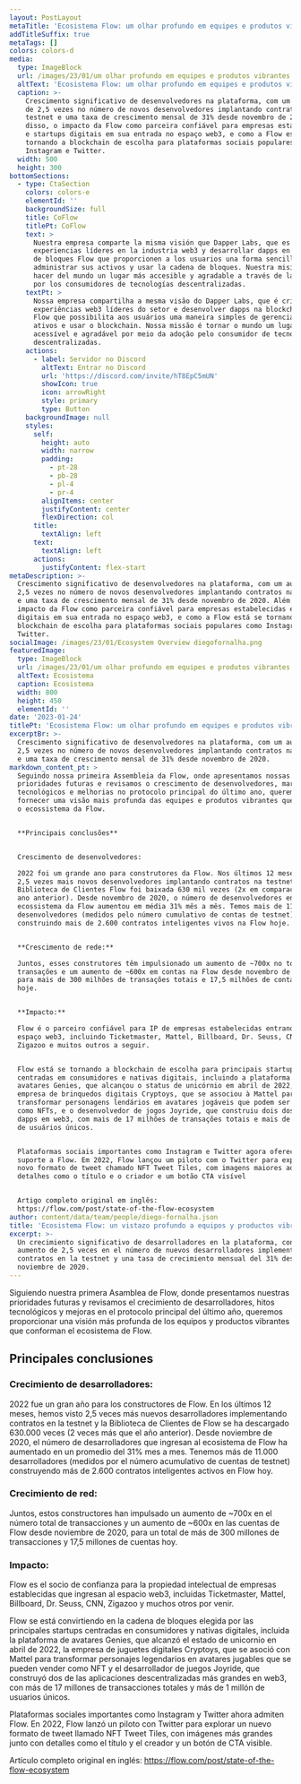 ```yaml
---
layout: PostLayout
metaTitle: 'Ecosistema Flow: um olhar profundo em equipes e produtos vibrantes'
addTitleSuffix: true
metaTags: []
colors: colors-d
media:
  type: ImageBlock
  url: /images/23/01/um olhar profundo em equipes e produtos vibrantes.png
  altText: 'Ecosistema Flow: um olhar profundo em equipes e produtos vibrantes'
  caption: >-
    Crescimento significativo de desenvolvedores na plataforma, com um aumento
    de 2,5 vezes no número de novos desenvolvedores implantando contratos na
    testnet e uma taxa de crescimento mensal de 31% desde novembro de 2020. Além
    disso, o impacto da Flow como parceira confiável para empresas estabelecidas
    e startups digitais em sua entrada no espaço web3, e como a Flow está se
    tornando a blockchain de escolha para plataformas sociais populares como
    Instagram e Twitter.
  width: 500
  height: 300
bottomSections:
  - type: CtaSection
    colors: colors-e
    elementId: ''
    backgroundSize: full
    title: CoFlow
    titlePt: CoFlow
    text: >
      Nuestra empresa comparte la misma visión que Dapper Labs, que es crear
      experiencias líderes en la industria web3 y desarrollar dapps en la cadena
      de bloques Flow que proporcionen a los usuarios una forma sencilla de
      administrar sus activos y usar la cadena de bloques. Nuestra misión es
      hacer del mundo un lugar más accesible y agradable a través de la adopción
      por los consumidores de tecnologías descentralizadas.
    textPt: >
      Nossa empresa compartilha a mesma visão do Dapper Labs, que é criar
      experiências web3 líderes do setor e desenvolver dapps na blockchain da
      Flow que possibilita aos usuários uma maneira simples de gerenciar seus
      ativos e usar o blockchain. Nossa missão é tornar o mundo um lugar mais
      acessível e agradável por meio da adoção pelo consumidor de tecnologias
      descentralizadas.
    actions:
      - label: Servidor no Discord
        altText: Entrar no Discord
        url: 'https://discord.com/invite/hT8EpC5mUN'
        showIcon: true
        icon: arrowRight
        style: primary
        type: Button
    backgroundImage: null
    styles:
      self:
        height: auto
        width: narrow
        padding:
          - pt-28
          - pb-28
          - pl-4
          - pr-4
        alignItems: center
        justifyContent: center
        flexDirection: col
      title:
        textAlign: left
      text:
        textAlign: left
      actions:
        justifyContent: flex-start
metaDescription: >-
  Crescimento significativo de desenvolvedores na plataforma, com um aumento de
  2,5 vezes no número de novos desenvolvedores implantando contratos na testnet
  e uma taxa de crescimento mensal de 31% desde novembro de 2020. Além disso, o
  impacto da Flow como parceira confiável para empresas estabelecidas e startups
  digitais em sua entrada no espaço web3, e como a Flow está se tornando a
  blockchain de escolha para plataformas sociais populares como Instagram e
  Twitter.
socialImage: /images/23/01/Ecosystem Overview diegofornalha.png
featuredImage:
  type: ImageBlock
  url: /images/23/01/um olhar profundo em equipes e produtos vibrantes.png
  altText: Ecosistema
  caption: Ecosistema
  width: 800
  height: 450
  elementId: ''
date: '2023-01-24'
titlePt: 'Ecosistema Flow: um olhar profundo em equipes e produtos vibrantes'
excerptBr: >-
  Crescimento significativo de desenvolvedores na plataforma, com um aumento de
  2,5 vezes no número de novos desenvolvedores implantando contratos na testnet
  e uma taxa de crescimento mensal de 31% desde novembro de 2020. 
markdown_content_pt: >
  Seguindo nossa primeira Assembleia da Flow, onde apresentamos nossas
  prioridades futuras e revisamos o crescimento de desenvolvedores, marcos
  tecnológicos e melhorias no protocolo principal do último ano, queremos
  fornecer uma visão mais profunda das equipes e produtos vibrantes que compõem
  o ecossistema da Flow.


  **Principais conclusões**


  Crescimento de desenvolvedores:

  2022 foi um grande ano para construtores da Flow. Nos últimos 12 meses, vimos
  2,5 vezes mais novos desenvolvedores implantando contratos na testnet e a
  Biblioteca de Clientes Flow foi baixada 630 mil vezes (2x em comparação com o
  ano anterior). Desde novembro de 2020, o número de desenvolvedores entrando no
  ecossistema da Flow aumentou em média 31% mês a mês. Temos mais de 11.000
  desenvolvedores (medidos pelo número cumulativo de contas de testnet)
  construindo mais de 2.600 contratos inteligentes vivos na Flow hoje.


  **Crescimento de rede:**

  Juntos, esses construtores têm impulsionado um aumento de ~700x no total de
  transações e um aumento de ~600x em contas na Flow desde novembro de 2020,
  para mais de 300 milhões de transações totais e 17,5 milhões de contas totais
  hoje.


  **Impacto:**

  Flow é o parceiro confiável para IP de empresas estabelecidas entrando no
  espaço web3, incluindo Ticketmaster, Mattel, Billboard, Dr. Seuss, CNN,
  Zigazoo e muitos outros a seguir.


  Flow está se tornando a blockchain de escolha para principais startups
  centradas em consumidores e nativas digitais, incluindo a plataforma de
  avatares Genies, que alcançou o status de unicórnio em abril de 2022, a
  empresa de brinquedos digitais Cryptoys, que se associou à Mattel para
  transformar personagens lendários em avatares jogáveis que podem ser vendidos
  como NFTs, e o desenvolvedor de jogos Joyride, que construiu dois dos maiores
  dapps em web3, com mais de 17 milhões de transações totais e mais de 1 milhão
  de usuários únicos.


  Plataformas sociais importantes como Instagram e Twitter agora oferecem
  suporte a Flow. Em 2022, Flow lançou um piloto com o Twitter para explorar um
  novo formato de tweet chamado NFT Tweet Tiles, com imagens maiores ao lado de
  detalhes como o título e o criador e um botão CTA visível


  Artigo completo original em inglês:
  https://flow.com/post/state-of-the-flow-ecosystem
author: content/data/team/people/diego-fornalha.json
title: 'Ecosistema Flow: un vistazo profundo a equipos y productos vibrantes'
excerpt: >-
  Un crecimiento significativo de desarrolladores en la plataforma, con un
  aumento de 2,5 veces en el número de nuevos desarrolladores implementando
  contratos en la testnet y una tasa de crecimiento mensual del 31% desde
  noviembre de 2020.
---
```

Siguiendo nuestra primera Asamblea de Flow, donde presentamos nuestras prioridades futuras y revisamos el crecimiento de desarrolladores, hitos tecnológicos y mejoras en el protocolo principal del último año, queremos proporcionar una visión más profunda de los equipos y productos vibrantes que conforman el ecosistema de Flow.

## Principales conclusiones

### Crecimiento de desarrolladores:

2022 fue un gran año para los constructores de Flow. En los últimos 12 meses, hemos visto 2,5 veces más nuevos desarrolladores implementando contratos en la testnet y la Biblioteca de Clientes de Flow se ha descargado 630.000 veces (2 veces más que el año anterior). Desde noviembre de 2020, el número de desarrolladores que ingresan al ecosistema de Flow ha aumentado en un promedio del 31% mes a mes. Tenemos más de 11.000 desarrolladores (medidos por el número acumulativo de cuentas de testnet) construyendo más de 2.600 contratos inteligentes activos en Flow hoy.

### Crecimiento de red:

Juntos, estos constructores han impulsado un aumento de ~700x en el número total de transacciones y un aumento de ~600x en las cuentas de Flow desde noviembre de 2020, para un total de más de 300 millones de transacciones y 17,5 millones de cuentas hoy.

### Impacto:

Flow es el socio de confianza para la propiedad intelectual de empresas establecidas que ingresan al espacio web3, incluidas Ticketmaster, Mattel, Billboard, Dr. Seuss, CNN, Zigazoo y muchos otros por venir.

Flow se está convirtiendo en la cadena de bloques elegida por las principales startups centradas en consumidores y nativas digitales, incluida la plataforma de avatares Genies, que alcanzó el estado de unicornio en abril de 2022, la empresa de juguetes digitales Cryptoys, que se asoció con Mattel para transformar personajes legendarios en avatares jugables que se pueden vender como NFT y el desarrollador de juegos Joyride, que construyó dos de las aplicaciones descentralizadas más grandes en web3, con más de 17 millones de transacciones totales y más de 1 millón de usuarios únicos.

Plataformas sociales importantes como Instagram y Twitter ahora admiten Flow. En 2022, Flow lanzó un piloto con Twitter para explorar un nuevo formato de tweet llamado NFT Tweet Tiles, con imágenes más grandes junto con detalles como el título y el creador y un botón de CTA visible.

Artículo completo original en inglés: <https://flow.com/post/state-of-the-flow-ecosystem>



